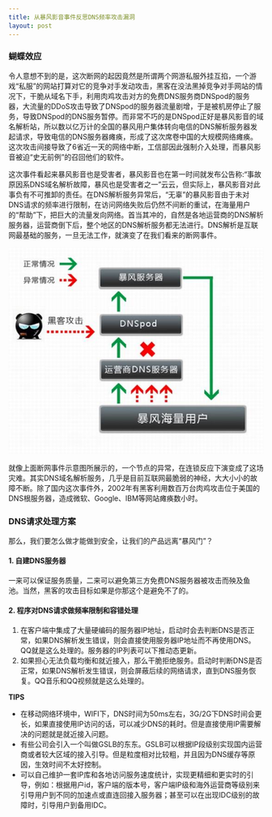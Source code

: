 ```yaml
---
title: 从暴风影音事件反思DNS频率攻击漏洞
layout: post
---
```



### 蝴蝶效应

令人意想不到的是，这次断网的起因竟然是所谓两个网游私服外挂互掐，一个游戏“私服”的网站打算对它的竞争对手发动攻击，黑客在没法黑掉竞争对手网站的情况下，干脆从域名下手，利用肉鸡攻击对方的免费DNS服务商DNSpod的服务器，大流量的DDoS攻击导致了DNSpod的服务器流量剧增，于是被机房停止了服务，导致DNSpod的DNS服务暂停。而非常不巧的是DNSpod正好是暴风影音的域名解析站，所以数以亿万计的全国的暴风用户集体转向电信的DNS解析服务器发起请求，导致电信的DNS服务器瘫痪，形成了这次席卷中国的大规模网络瘫痪。这次攻击间接导致了6省近一天的网络中断，工信部因此强制介入处理，而暴风影音被迫“史无前例”的召回他们的软件。


这次事件看起来暴风影音也是受害者，暴风影音也在第一时间就发布公告称:“事故原因系DNS域名解析故障，暴风也是受害者之一”云云，但实际上，暴风影音对此事负有不可推卸的责任。在DNS解析服务异常后，“无辜”的暴风影音由于未对DNS请求的频率进行限制，在访问网络失败后仍然不间断的重试，在海量用户的“帮助”下，把巨大的流量发向网络。首当其冲的，自然是各地运营商的DNS解析服务器，运营商倒下后，整个地区的DNS解析服务都无法进行。DNS解析是互联网最基础的服务，一旦无法工作，就演变了在我们看来的断网事件。

![暴风影音6省断网事件原理示意图](/img/in-post/bfyy-dns-ddos.jpg)

就像上面断网事件示意图所展示的，一个节点的异常，在连锁反应下演变成了这场灾难。其实DNS域名解析服务，几乎是目前互联网最脆弱的神经，大大小小的故障不断。除了国内这次事件外，2002年有黑客利用数百万台肉鸡攻击位于美国的DNS根服务器，造成微软、Google、IBM等网站瘫痪数小时。
 

### DNS请求处理方案

那么，我们要怎么做才能做到安全，让我们的产品远离“暴风门”？
 
#### 1. 自建DNS服务器

一来可以保证服务质量，二来可以避免第三方免费DNS服务器被攻击而殃及鱼池。当然，黑客的攻击目标如果是你那这个是避免不了的。

#### 2. 程序对DNS请求做频率限制和容错处理

1. 在客户端中集成了大量硬编码的服务器IP地址，启动时会去判断DNS是否正常，如果DNS解析发生错误，则会直接使用服务器IP地址而不再使用DNS。QQ就是这么处理的。服务器的IP列表可以下推动态更新。
2. 如果担心无法负载均衡和就近接入，那么干脆拒绝服务。启动时判断DNS是否正常，如果DNS解析发生错误，则会屏蔽后续的网络请求，直到DNS服务恢复。QQ音乐和QQ视频就是这么处理的。

**TIPS**

* 在移动网络环境中，WIFI下，DNS时间为50ms左右，3G/2G下DNS时间会更长，如果直接使用IP访问的话，可以减少DNS的耗时。但是直接使用IP需要解决的问题就是就近接入问题。
* 有些公司会引入一个叫做GSLB的东东。GSLB可以根据IP段级别实现国内运营商或者较大区域的接入引导。但是粒度相对比较粗，并且因为DNS缓存等原因，生效时间不太好控制。
* 可以自己维护一套IP库和各地访问服务速度统计，实现更精细和更实时的引导，例如：根据用户id，客户端的版本号，客户端IP级和海外运营商等级别来引导用户到不同的加速点或直连回接入服务器；甚至可以在出现IDC级别的故障时，引导用户到备用IDC。




